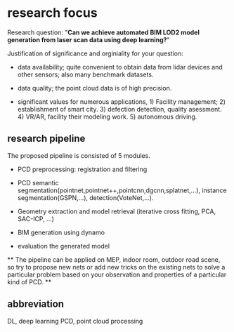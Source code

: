 # research focus

Research question: "**Can we achieve automated BIM LOD2 model generation from laser scan data using deep learning?**"

Justification of significance and orginiality for your question:

- data availability; quite convenient to obtain data from lidar devices and other sensors; also many benchmark datasets.

- data quality; the point cloud data is of high precision.

- significant values for numerous applications, 1) Facility management; 2) establishment of smart city. 3) defection detection, quality asessment. 4) VR/AR, facility their modeling work. 5) autonomous driving.

## research pipeline

The proposed pipeline is consisted of 5 modules.

- PCD preprocessing: registration and filtering
  
- PCD semantic segmentation(pointnet,pointnet++,pointcnn,dgcnn,splatnet,...), instance segmentation(GSPN,...), detection(VoteNet,...).
  
- Geometry extraction and model retrieval (iterative cross fitting, PCA, SAC-ICP, ...) 

- BIM generation using dynamo

- evaluation the generated model

** The pipeline can be applied on MEP, indoor room, outdoor road scene, so try to propose new nets or add new tricks on the existing nets to solve a particular problem based on your observation and properties of a particular kind of PCD. **

## abbreviation

DL, deep learning
PCD, point cloud processing